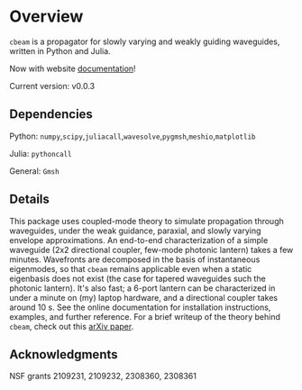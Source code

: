# Overview

`cbeam` is a propagator for slowly varying and weakly guiding waveguides, written in Python and Julia. 

Now with website [documentation](https://jw-lin.github.io/cbeam/)!

Current version: v0.0.3

## Dependencies
Python: `numpy`,`scipy`,`juliacall`,`wavesolve`,`pygmsh`,`meshio`,`matplotlib`

Julia: `pythoncall`

General: `Gmsh`

## Details

This package uses coupled-mode theory to simulate propagation through waveguides, under the weak guidance, paraxial, and slowly varying envelope approximations. An end-to-end characterization of a simple waveguide (2x2 directional coupler, few-mode photonic lantern) takes a few minutes. Wavefronts are decomposed in the basis of instantaneous eigenmodes, so that `cbeam` remains applicable even when a static eigenbasis does not exist (the case for tapered waveguides such the photonic lantern). It's also fast; a 6-port lantern can be characterized in under a minute on (my) laptop hardware, and a directional coupler takes around 10 s. See the online documentation for installation instructions, examples, and further reference. For a brief writeup of the theory behind `cbeam`, check out this [arXiv paper](https://arxiv.org/abs/2411.08118).

## Acknowledgments
NSF grants 2109231, 2109232, 2308360, 2308361
